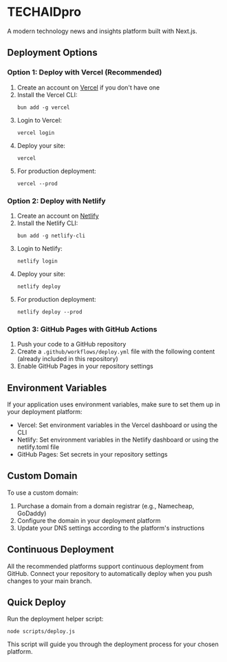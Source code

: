 # TECHAIDpro

A modern technology news and insights platform built with Next.js.

## Deployment Options

### Option 1: Deploy with Vercel (Recommended)

1. Create an account on [Vercel](https://vercel.com) if you don't have one
2. Install the Vercel CLI:
   ```
   bun add -g vercel
   ```
3. Login to Vercel:
   ```
   vercel login
   ```
4. Deploy your site:
   ```
   vercel
   ```
5. For production deployment:
   ```
   vercel --prod
   ```

### Option 2: Deploy with Netlify

1. Create an account on [Netlify](https://netlify.com)
2. Install the Netlify CLI:
   ```
   bun add -g netlify-cli
   ```
3. Login to Netlify:
   ```
   netlify login
   ```
4. Deploy your site:
   ```
   netlify deploy
   ```
5. For production deployment:
   ```
   netlify deploy --prod
   ```

### Option 3: GitHub Pages with GitHub Actions

1. Push your code to a GitHub repository
2. Create a `.github/workflows/deploy.yml` file with the following content (already included in this repository)
3. Enable GitHub Pages in your repository settings

## Environment Variables

If your application uses environment variables, make sure to set them up in your deployment platform:

- Vercel: Set environment variables in the Vercel dashboard or using the CLI
- Netlify: Set environment variables in the Netlify dashboard or using the netlify.toml file
- GitHub Pages: Set secrets in your repository settings

## Custom Domain

To use a custom domain:

1. Purchase a domain from a domain registrar (e.g., Namecheap, GoDaddy)
2. Configure the domain in your deployment platform
3. Update your DNS settings according to the platform's instructions

## Continuous Deployment

All the recommended platforms support continuous deployment from GitHub. Connect your repository to automatically deploy when you push changes to your main branch.

## Quick Deploy

Run the deployment helper script:

```
node scripts/deploy.js
```

This script will guide you through the deployment process for your chosen platform.
